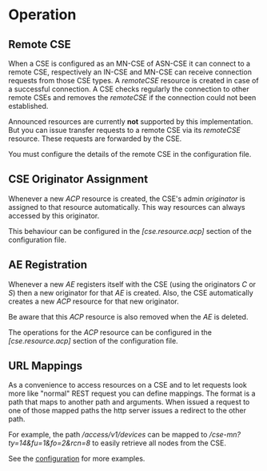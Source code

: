 # Operation

## Remote CSE

When a CSE is configured as an MN-CSE of ASN-CSE it can connect to a remote CSE, respectively an IN-CSE and MN-CSE can receive connection requests from those CSE types. A *remoteCSE* resource is created in case of a successful connection. A CSE checks regularly the connection to other remote CSEs and removes the *remoteCSE* if the connection could not been established.

Announced resources are currently **not** supported by this implementation. But you can issue transfer requests to a remote CSE via its *remoteCSE* resource. These requests are forwarded by the CSE.

You must configure the details of the remote CSE in the configuration file.

## CSE Originator Assignment

Whenever a new *ACP* resource is created, the CSE's admin *originator* is assigned to that resource automatically. This way resources can always accessed by this originator.

This behaviour can be configured in the *[cse.resource.acp]* section of the configuration file.


## AE Registration

Whenever a new *AE* registers itself with the CSE (using the originators *C* or *S*) then a new originator for that *AE* is created. Also, the CSE automatically creates a new *ACP* resource for that new originator.

Be aware that this *ACP* resource is also removed when the *AE* is deleted.

The operations for the *ACP* resource can be configured in the *[cse.resource.acp]* section of the configuration file.


## URL Mappings

As a convenience to access resources on a CSE and to let requests look more like "normal" REST request you can define mappings. The format is a path that maps to another path and arguments. When issued a request to one of those mapped paths the http server issues a redirect to the other path.

For example, the path */access/v1/devices* can be mapped to */cse-mn?ty=14&fu=1&fo=2&rcn=8* to easily retrieve all nodes from the CSE.

See the [configuration](Configuration.md) for more examples.

